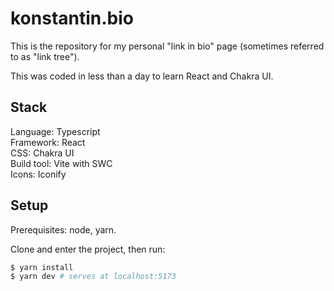 # konstantin.bio

This is the repository for my personal "link in bio" page (sometimes referred to as "link tree").

This was coded in less than a day to learn React and Chakra UI.

## Stack

Language: Typescript  
Framework: React  
CSS: Chakra UI  
Build tool: Vite with SWC  
Icons: Iconify

## Setup

Prerequisites: node, yarn.

Clone and enter the project, then run:

```bash
$ yarn install
$ yarn dev # serves at localhost:5173
```
